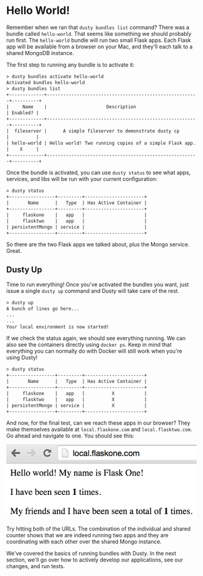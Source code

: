 # Hello World!

Remember when we ran that `dusty bundles list` command? There was a bundle called `hello-world`.
That seems like something we should probably run first. The `hello-world` bundle will run two
small Flask apps. Each Flask app will be available from a browser on your Mac, and they'll
each talk to a shared MongoDB instance.

The first step to running any bundle is to activate it:

```
> dusty bundles activate hello-world
Activated bundles hello-world
> dusty bundles list
+-------------+--------------------------------------------------------+----------+
|     Name    |                      Description                       | Enabled? |
+-------------+--------------------------------------------------------+----------+
|  fileserver |      A simple fileserver to demonstrate dusty cp       |          |
| hello-world | Hello world! Two running copies of a simple Flask app. |    X     |
+-------------+--------------------------------------------------------+----------+
```

Once the bundle is activated, you can use `dusty status` to see what apps, services, and
libs will be run with your current configuration:

```
> dusty status
+-----------------+---------+----------------------+
|       Name      |   Type  | Has Active Container |
+-----------------+---------+----------------------+
|     flaskone    |   app   |                      |
|     flasktwo    |   app   |                      |
| persistentMongo | service |                      |
+-----------------+---------+----------------------+
```

So there are the two Flask apps we talked about, plus the Mongo service. Great.

## Dusty Up

Time to run everything! Once you've activated the bundles you want, just issue
a single `dusty up` command and Dusty will take care of the rest.

```
> dusty up
A bunch of lines go here...
...
...
Your local environment is now started!
```

If we check the status again, we should see everything running. We can also
see the containers directly using `docker ps`. Keep in mind that everything
you can normally do with Docker will still work when you're using Dusty!

```
> dusty status
+-----------------+---------+----------------------+
|       Name      |   Type  | Has Active Container |
+-----------------+---------+----------------------+
|     flaskone    |   app   |          X           |
|     flasktwo    |   app   |          X           |
| persistentMongo | service |          X           |
+-----------------+---------+----------------------+
```

And now, for the final test, can we reach these apps in our browser? They make
themselves available at `local.flaskone.com` and `local.flasktwo.com`. Go ahead
and navigate to one. You should see this:

![Flask Hello World](../assets/flask-hello-world.png)

Try hitting both of the URLs. The combination of the individual and shared counter
shows that we are indeed running two apps and they are coordinating with each other
over the shared Mongo instance.

We've covered the basics of running bundles with Dusty. In the next section, we'll
go over how to actively develop our applications, see our changes, and run tests.
